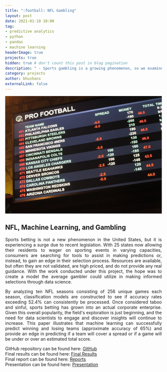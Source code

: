 ```yaml
---
title: ":football: NFL Gambling"
layout: post
date: 2021-01-10 10:00
tag: 
- predictive analytics
- python
- pandas
- machine learning
headerImage: true
projects: true
hidden: true # don't count this post in blog pagination
description: " - Sports gambling is a growing phenomenon, so we examine the utilization of predictive analytics in making wager selections."
category: projects
author: bhushans
externalLink: false
---
```


![Screenshot](/assets/images/nfl_bet.jpg)

## NFL, Machine Learning, and Gambling  
<p align="justify">Sports betting is not a new phenomenon in the United States, but it is experiencing a surge due to recent legislation. With 25 states now allowing their residents to wager on sporting events in varying capacities, consumers are searching for tools to assist in making predictions or, instead, to gain an edge in their selection process. Resources are available, but often they are not validated, are high priced, and do not provide any real guidance. With the work conducted under this project, the hope was to create a model the average gambler could utilize in making informed selections through data science.</p>

<p align="justify">By analyzing ten NFL seasons consisting of 256 unique games each season, classification models are constructed to see if accuracy rates exceeding 52.4% can consistently be processed. Once considered taboo and sinful, sports betting has grown into an actual corporate enterprise. Given this overall popularity, the field's exploration is just beginning, and the need for data scientists to engage and discover insights will continue to increase. This paper illustrates that machine learning can successfully predict winning and losing teams (approximate accuracy of 65%) and provide an edge in predicting if a team will cover a spread or if a game will be under or over an estimated total score.</p>  

GitHub repository can be found here: [GitHub](https://github.com/BhushanGitHub/NFL_Wagering-Predictive_Analysis)  
Final results can be found here: [Final Results](https://github.com/BhushanGitHub/NFL_Wagering-Predictive_Analysis/tree/main/Results)  
Final report can be found here: [Reports](https://github.com/BhushanGitHub/NFL_Wagering-Predictive_Analysis/blob/main/Reports/DSC680_Bhushan_Suryawanshi_Project1_Final_Report.pdf)  
Presentation can be found here: [Presentation](https://github.com/BhushanGitHub/NFL_Wagering-Predictive_Analysis/blob/main/Reports/NFL_Predictive_Analytics_Presentation.pptx)
